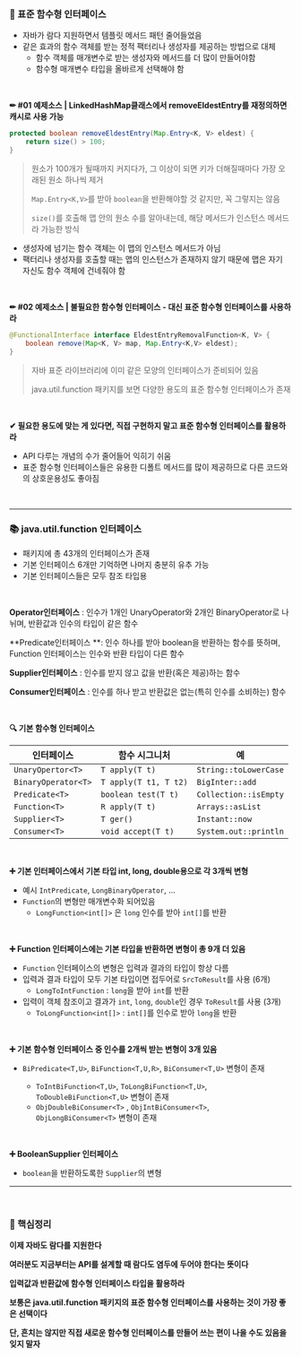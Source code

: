### 📝 표준 함수형 인터페이스

- 자바가 람다 지원하면서 템플릿 메서드 패턴 줄어들었음
- 같은 효과의 함수 객체를 받는 정적 팩터리나 생성자를 제공하는 방법으로 대체
  - 함수 객체를 매개변수로 받는 생성자와 메서드를 더 많이 만들어야함
  - 함수형 매개변수 타입을 올바르게 선택해야 함

<br>

**✏ #01 예제소스 | LinkedHashMap클래스에서 removeEldestEntry를 재정의하면 캐시로 사용 가능**

```java
protected boolean removeEldestEntry(Map.Entry<K, V> eldest) {
    return size() > 100;
}
```

>원소가 100개가 될때까지 커지다가, 그 이상이 되면 키가 더해질때마다 가장 오래된 원소 하나씩 제거
>
>`Map.Entry<K,V>`를 받아 `boolean`을 반환해야할 것 같지만, 꼭 그렇지는 않음
>
>`size()`를 호출해 맵 안의 원소 수를 알아내는데, 해당 메서드가 인스턴스 메서드라 가능한 방식

- 생성자에 넘기는 함수 객체는 이 맵의 인스턴스 메서드가 아님
- 팩터리나 생성자를 호출할 때는 맵의 인스턴스가 존재하지 않기 때문에 맵은 자기 자신도 함수 객체에 건네줘야 함

<br>

**✏ #02 예제소스 | 불필요한 함수형 인터페이스 - 대신 표준 함수형 인터페이스를 사용하라**

```java
@FunctionalInterface interface EldestEntryRemovalFunction<K, V> {
    boolean remove(Map<K, V> map, Map.Entry<K,V> eldest);
}
```

>자바 표준 라이브러리에 이미 같은 모양의 인터페이스가 준비되어 있음
>
>java.util.function 패키지를 보면 다양한 용도의 표준 함수형 인터페이스가 존재

<br>

**✔ 필요한 용도에 맞는 게 있다면, 직접 구현하지 말고 표준 함수형 인터페이스를 활용하라**

- API 다루는 개념의 수가 줄어들어 익히기 쉬움
- 표준 함수형 인터페이스들은 유용한 디폴트 메서드를 많이 제공하므로 다른 코드와의 상호운용성도 좋아짐

<br>

---

### 📚 java.util.function 인터페이스

- 패키지에 총 43개의 인터페이스가 존재
- 기본 인터페이스 6개만 기억하면 나머지 충분히 유추 가능
- 기본 인터페이스들은 모두 참조 타입용

<br>

**Operator인터페이스** : 인수가 1개인 UnaryOperator와 2개인 BinaryOperator로 나뉘며, 반환값과 인수의 타입이 같은 함수

**Predicate인터페이스 **: 인수 하나를 받아 boolean을 반환하는 함수를 뜻하며, Function 인터페이스는 인수와 반환 타입이 다른 함수

**Supplier인터페이스** : 인수를 받지 않고 값을 반환(혹은 제공)하는 함수

**Consumer인터페이스** : 인수를 하나 받고 반환값은 없는(특히 인수를 소비하는) 함수

<br>

**🔍 기본 함수형 인터페이스**

| 인터페이스          | 함수 시그니처         | 예                    |
| ------------------- | --------------------- | --------------------- |
| `UnaryOpertor<T>`   | `T apply(T t)`        | `String::toLowerCase` |
| `BinaryOperator<T>` | `T apply(T t1, T t2)` | `BigInter::add`       |
| `Predicate<T>`      | `boolean test(T t)`   | `Collection::isEmpty` |
| `Function<T>`       | `R apply(T t)`        | `Arrays::asList`      |
| `Supplier<T>`       | `T ger()`             | `Instant::now`        |
| `Consumer<T>`       | `void accept(T t)`    | `System.out::println` |

<br>

**➕ 기본 인터페이스에서 기본 타입 int, long, double용으로 각 3개씩 변형**

- 예시 `IntPredicate`, `LongBinaryOperator`, ...
- `Function`의 변형만 매개변수화 되어있음
  - `LongFunction<int[]>` 은 `long` 인수를 받아 `int[]`를 반환

<br>

**➕ Function 인터페이스에는 기본 타입을 반환하면 변형이 총 9개 더 있음**

- `Function` 인터페이스의 변형은 입력과 결과의 타입이 항상 다름
- 입력과 결과 타입이 모두 기본 타입이면 접두어로 `SrcToResult`를 사용 (6개)
  - `LongToIntFunction` : `long`을 받아 `int`를 반환
- 입력이 객체 참조이고 결과가 `int`, `long`, `double`인 경우 `ToResult`를 사용 (3개)
  - `ToLongFunction<int[]>` : `int[]`를 인수로 받아 `long`을 반환

<br>

**➕ 기본 함수형 인터페이스 중 인수를 2개씩 받는 변형이 3개 있음**

- `BiPredicate<T,U>`, `BiFunction<T,U,R>`, `BiConsumer<T,U>` 변형이 존재

  - `ToIntBiFunction<T,U>`, `ToLongBiFunction<T,U>`, `ToDoubleBiFunction<T,U>` 변형이 존재

  + `ObjDoubleBiConsumer<T>` , `ObjIntBiConsumer<T>`,  `ObjLongBiConsumer<T>` 변형이 존재

<br>

**➕ BooleanSupplier 인터페이스**

- `boolean`을 반환하도록한 `Supplier`의 변형

---

<br>

### 📌 핵심정리

**이제 자바도 람다를 지원한다**

**여러분도 지금부터는 API를 설계할 때 람다도 염두에 두어야 한다는 뜻이다**

**입력값과 반환값에 함수형 인터페이스 타입을 활용하라**

**보통은 java.util.function 패키지의 표준 함수형 인터페이스를 사용하는 것이 가장 좋은 선택이다**

**단, 흔치는 않지만 직접 새로운 함수형 인터페이스를 만들어 쓰는 편이 나을 수도 있음을 잊지 말자**
